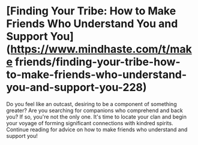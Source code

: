 
# [Finding Your Tribe: How to Make Friends Who Understand You and Support You](https://www.mindhaste.com/t/make friends/finding-your-tribe-how-to-make-friends-who-understand-you-and-support-you-228)

Do you feel like an outcast, desiring to be a component of something greater? Are you searching for companions who comprehend and back you? If so, you're not the only one. It's time to locate your clan and begin your voyage of forming significant connections with kindred spirits. Continue reading for advice on how to make friends who understand and support you!
    